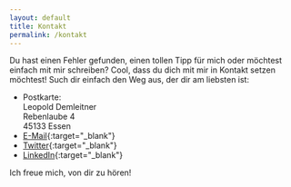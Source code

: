 ```yaml
---
layout: default
title: Kontakt
permalink: /kontakt
---
```


Du hast einen Fehler gefunden, einen tollen Tipp für mich oder möchtest einfach mit mir schreiben? Cool, dass du dich mit mir in Kontakt setzen möchtest! Such dir einfach den Weg aus, der dir am liebsten ist:

- Postkarte: <br>
        Leopold Demleitner<br>
        Rebenlaube 4<br>
        45133 Essen
- [E-Mail](mailto:{{site.email}}){:target="_blank"}
- [Twitter](https://twitter.com/leodreieck/){:target="_blank"}
- [LinkedIn](https://www.linkedin.com/in/leopold-demleitner/){:target="_blank"}

Ich freue mich, von dir zu hören!